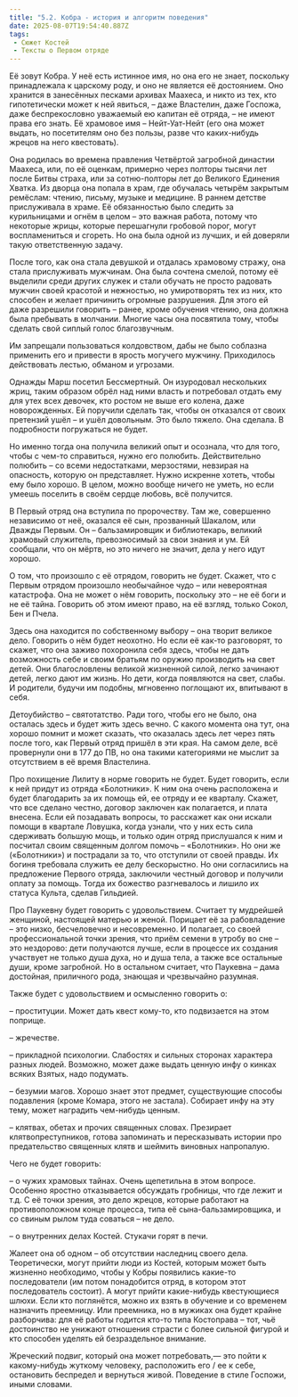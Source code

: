 ```yaml
---
title: "5.2. Кобра - история и алгоритм поведения"
date: 2025-08-07T19:54:40.887Z
tags:
 - Сюжет Костей
 - Тексты о Первом отряде
---
```


Её зовут Кобра. У неё есть истинное имя, но она его не знает, поскольку
принадлежала к царскому роду, и оно не является её достоянием. Оно
хранится в занесённых песками архивах Маахеса, и никто из тех, кто
гипотетически может к ней явиться, – даже Властелин, даже Госпожа, даже
беспрекословно уважаемый ею капитан её отряда, – не имеют права его
знать. Её храмовое имя – Нейт-Уат-Нейт (его она может выдать, но
посетителям оно без пользы, разве что каких-нибудь жрецов на него
квестовать).

Она родилась во времена правления Четвёртой загробной династии Маахеса,
или, по её оценкам, примерно через полторы тысячи лет после Битвы
страха, или за сотню-полторы лет до Великого Единения Хватка. Из дворца
она попала в храм, где обучалась четырём закрытым ремёслам: чтению,
письму, музыке и медицине. В раннем детстве прислуживала в храме. Её
обязанностью было следить за курильницами и огнём в целом – это важная
работа, потому что некоторые жрицы, которые перешагнули гробовой порог,
могут воспламениться и сгореть. Но она была одной из лучших, и ей
доверяли такую ответственную задачу.

После того, как она стала девушкой и отдалась храмовому стражу, она
стала прислуживать мужчинам. Она была сочтена смелой, потому её выделили
среди других служек и стали обучать не просто радовать мужчин своей
красотой и нежностью, но умиротворять тех из них, кто способен и желает
причинить огромные разрушения. Для этого ей даже разрешили говорить –
ранее, кроме обучения чтению, она должна была пребывать в молчании.
Многие часы она посвятила тому, чтобы сделать свой сиплый голос
благозвучным.

Им запрещали пользоваться колдовством, дабы не было соблазна применить
его и привести в ярость могучего мужчину. Приходилось действовать
лестью, обманом и угрозами.

Однажды Марш посетил Бессмертный. Он изуродовал нескольких жриц, таким
образом обрёл над ними власть и потребовал отдать ему для утех всех
девочек, кто ростом не выше его колена, даже новорожденных. Ей поручили
сделать так, чтобы он отказался от своих претензий ушёл – и ушёл
довольным. Это было тяжело. Она сделала. В подробности погружаться не
будет.

Но именно тогда она получила великий опыт и осознала, что для того,
чтобы с чем-то справиться, нужно его полюбить. Действительно полюбить –
со всеми недостатками, мерзостями, невзирая на опасность, которую он
представляет. Нужно искренне хотеть, чтобы ему было хорошо. В целом,
можно вообще ничего не уметь, но если умеешь поселить в своём сердце
любовь, всё получится.

В Первый отряд она вступила по пророчеству. Там же, совершенно
независимо от неё, оказался её сын, прозванный Шакалом, или Дважды
Первым. Он – бальзамировщик и библиотекарь, великий храмовый служитель,
превозносимый за свои знания и ум. Ей сообщали, что он мёртв, но это
ничего не значит, дела у него идут хорошо.

О том, что произошло с её отрядом, говорить не будет. Скажет, что с
Первым отрядом произошло необычайное чудо – или невероятная катастрофа.
Она не может о нём говорить, поскольку это – не её боги и не её тайна.
Говорить об этом имеют право, на её взгляд, только Сокол, Бен и Пчела.

Здесь она находится по собственному выбору – она творит великое дело.
Говорить о нём будет неохотно. Но если её как-то разговорят, то скажет,
что она заживо похоронила себя здесь, чтобы не дать возможность себе и
своим братьям по оружию производить на свет детей. Они благословлены
великой жизненной силой, легко зачинают детей, легко дают им жизнь. Но
дети, когда появляются на свет, слабы. И родители, будучи им подобны,
мгновенно поглощают их, впитывают в себя.

Детоубийство – святотатство. Ради того, чтобы его не было, она осталась
здесь и будет жить здесь вечно. С какого момента она тут, она хорошо
помнит и может сказать, что оказалась здесь лет через пять после того,
как Первый отряд пришёл в эти края. На самом деле, всё провернули они в
177 до ПВ, но она такими категориями не мыслит за отсутствием в её время
Властелина.

Про похищение Лилиту в норме говорить не будет. Будет говорить, если к
ней придут из отряда «Болотники». К ним она очень расположена и будет
благодарить за их помощь ей, ее отряду и ее кварталу. Скажет, что все
сделано честно, договор заключен как полагается, и плата внесена. Если
ей позадавать вопросы, то расскажет как они искали помощи в квартале
Ловушка, когда узнали, что у них есть сила сдерживать большую мощь, и
только один отряд прислушался к ним и посчитал своим священным долгом
помочь – «Болотники». Но они же («Болотники») и пострадали за то, что
отступили от своей правды. Их богиня требовала служить ее делу
бескорыстно. Но они согласились на предложение Первого отряда, заключили
честный договор и получили оплату за помощь. Тогда их божество
разгневалось и лишило их статуса Культа, сделав Гильдией.

Про Паукевну будет говорить с удовольствием. Считает ту мудрейшей
женщиной, настоящей матерью и женой. Порицает её за рабовладение – это
низко, бесчеловечно и несовременно. И полагает, со своей
профессиональной точки зрения, что приём семени в утробу во сне – это
нездорово: дети получаются лучше, если в процессе их создания участвует
не только душа духа, но и душа тела, а также все остальные души, кроме
загробной. Но в остальном считает, что Паукевна – дама достойная,
приличного рода, знающая и чрезвычайно разумная.

Также будет с удовольствием и осмысленно говорить о:

– проституции. Может дать квест кому-то, кто подвизается на этом
поприще.

– жречестве.

– прикладной психологии. Слабостях и сильных сторонах характера разных
людей. Возможно, может даже выдать ценную инфу о кинках всяких Взятых,
надо подумать.

– безумии магов. Хорошо знает этот предмет, существующие способы
подавления (кроме Комара, этого не застала). Собирает инфу на эту тему,
может наградить чем-нибудь ценным.

– клятвах, обетах и прочих священных словах. Презирает
клятвопреступников, готова запоминать и пересказывать истории про
предательство священных клятв и шеймить виновных напропалую.

Чего не будет говорить:

– о чужих храмовых тайнах. Очень щепетильна в этом вопросе. Особенно
яростно отказывается обсуждать гробницы, что где лежит и т.д. С её точки
зрения, это дело жрецов, которые работают на противоположном конце
процесса, типа её сына-бальзамировщика, и со свиным рылом туда соваться
– не дело.

– о внутренних делах Костей. Стукачи горят в печи.

Жалеет она об одном – об отсутствии наследниц своего дела. Теоретически,
могут прийти люди из Костей, которым может быть жизненно необходимо,
чтобы у Кобры появились какие-то последователи (им потом понадобится
отряд, в котором этот последователь состоит). А могут прийти
какие-нибудь квестующиеся шлюхи. Если кто поглянётся, можно их взять в
обучение и со временем назначить преемницу. Или преемника, но в мужиках
она будет крайне разборчива: для её работы годится кто-то типа
Костоправа – тот, чьё достоинство не унижают отношения страсти с более
сильной фигурой и кто способен уделять ей безраздельное внимание.

Жреческий подвиг, который она может потребовать,— это пойти к
какому-нибудь жуткому человеку, расположить его / ее к себе, остановить
беспредел и вернуться живой. Поведение в стиле Госпожи, иными словами.
